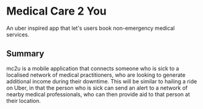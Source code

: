 # Medical Care 2 You

An uber inspired app that let's users book non-emergency medical services.

## Summary

mc2u is a mobile application that connects someone who is sick to a localised network of medical practitioners, who are looking to generate additional income during their downtime. This will be similar to hailing a ride on Uber, in that the person who is sick can send an alert to a network of nearby medical professionals, who can then provide aid to that person at their location.
